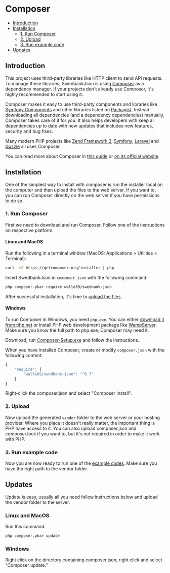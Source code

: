 # Composer
* [Introduction](#introduction)
* [Installation](#installation)
  * [1. Run Composer](#1-run-composer)
  * [2. Upload](#2-upload)
  * [3. Run example code](#3-run-example-code)
* [Updates](#updates)

## Introduction
This project uses third-party libraries like HTTP client to send API requests.
To manage these libraries, SwedbankJson is using [Composer] as a dependency manager.
If your projects don't already use Composer, it's highly recommended to start using it.

Composer makes it easy to use third-party components and libraries like [Symfony Components] and other libraries listed on [Packagist]. 
Instead downloading all dependencies (and a dependency dependencies) manually, Composer takes care of it for you.
It also helps developers with keep all dependencies up to date with new updates that includes new features, security and bug fixes.

Many modern PHP projects like [Zend Framework 3], [Symfony], [Laravel] and [Guzzle] all uses Composer.

You can read more about Composer in [this guide] or [on its official website].
 
## Installation
One of the simplest way to install with composer is run the installer local on the computer and than upload the files to the web server.
If you want to, you can run Composer directly on the web server if you have permissions to do so. 

### 1. Run Composer
First we need to download and run Composer. Follow one of the instructions on respective platform. 

#### Linux and MacOS
Run the following in a terminal window (MacOS: Applications > Utilities > Terminal):

```bash
curl -sS https://getcomposer.org/installer | php
```

Insert SwedbankJson in `composer.json` with the following command:

```bash
php composer.phar require walle89/swedbank-json
```

After successful installation, it's time to [upload the files](#upload). 

#### Windows
To run Composer in Windows, you need `php.exe`. You can either [download it from php.net] or 
install PHP web development package like [WampServer]. Make sure you know the full path to php.exe, Composer may need it. 

Download, run [Composer-Setup.exe] and follow the instructions.

When you have installed Composer, create or modify `composer.json` with the following content:

```javascript
{
    "require": {
        "walle89/swedbank-json": "^0.7"
    }
}
```

Right-click the composer.json and select "Composer Install". 

### 2. Upload
Now upload the generated `vendor` folder to the web server or your hosting provider. Where you place it doesn't really matter, 
the important thing is PHP have access to it. You can also upload composer.json and composer.lock if you want to, but it's not required in order to make it work with PHP.

### 3. Run example code
Now you are now ready to run one of the [example codes]. Make sure you have the right path to the vendor folder.

## Updates
Update is easy, usually all you need follow instructions below and upload the vendor folder to the server.

### Linux and MacOS
Run this command:
```bash
php composer.phar update
```

### Windows
Right click on the directory containing composer.json, right click and select "Composer update."

[Composer]: https://getcomposer.org/
[Symfony Components]: http://symfony.com/components 
[Packagist]: https://packagist.org/

[Zend Framework 3]: https://framework.zend.com/
[Symfony]: https://github.com/symfony/symfony
[Laravel]: https://laravel.com/

[Guzzle]: https://github.com/guzzle/guzzle
[this guide]: https://www.codementor.io/php/tutorial/composer-install-php-dependency-manager
[on its official website]: https://getcomposer.org/

[download it from php.net]: http://windows.php.net/download/
[WampServer]: http://www.wampserver.com/en/
[Composer-Setup.exe]: https://getcomposer.org/doc/00-intro.md#installation-windows

[example codes]: ../INSTALL.md#example-code